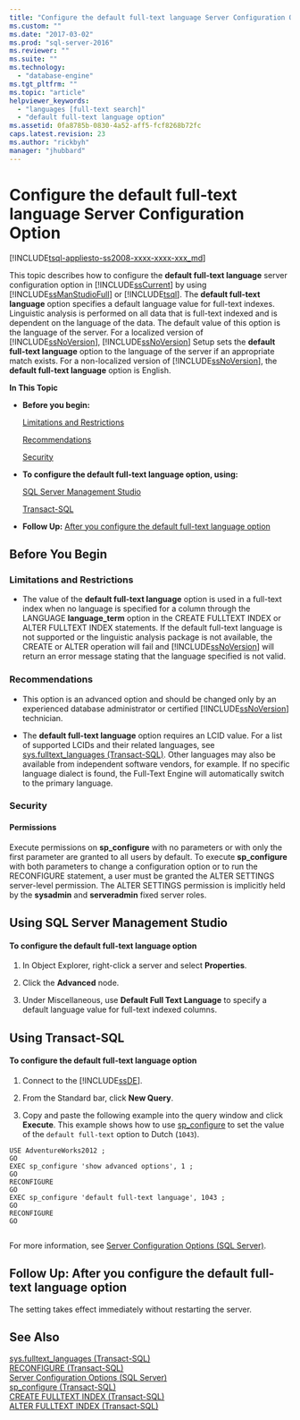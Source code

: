 ```yaml
---
title: "Configure the default full-text language Server Configuration Option | Microsoft Docs"
ms.custom: ""
ms.date: "2017-03-02"
ms.prod: "sql-server-2016"
ms.reviewer: ""
ms.suite: ""
ms.technology: 
  - "database-engine"
ms.tgt_pltfrm: ""
ms.topic: "article"
helpviewer_keywords: 
  - "languages [full-text search]"
  - "default full-text language option"
ms.assetid: 0fa8785b-0830-4a52-aff5-fcf8268b72fc
caps.latest.revision: 23
ms.author: "rickbyh"
manager: "jhubbard"
---
```

# Configure the default full-text language Server Configuration Option
[!INCLUDE[tsql-appliesto-ss2008-xxxx-xxxx-xxx_md](../../../a9retired/includes/tsql-appliesto-ss2008-xxxx-xxxx-xxx-md.md)]

  This topic describes how to configure the **default full-text language** server configuration option in [!INCLUDE[ssCurrent](../../../a9notintoc/includes/sscurrent-md.md)] by using [!INCLUDE[ssManStudioFull](../../../a9notintoc/includes/ssmanstudiofull-md.md)] or [!INCLUDE[tsql](../../../a9notintoc/includes/tsql-md.md)]. The **default full-text language** option specifies a default language value for full-text indexes. Linguistic analysis is performed on all data that is full-text indexed and is dependent on the language of the data. The default value of this option is the language of the server. For a localized version of [!INCLUDE[ssNoVersion](../../../a9notintoc/includes/ssnoversion-md.md)], [!INCLUDE[ssNoVersion](../../../a9notintoc/includes/ssnoversion-md.md)] Setup sets the **default full-text language** option to the language of the server if an appropriate match exists. For a non-localized version of [!INCLUDE[ssNoVersion](../../../a9notintoc/includes/ssnoversion-md.md)], the **default full-text language** option is English.  
  
 **In This Topic**  
  
-   **Before you begin:**  
  
     [Limitations and Restrictions](#Restrictions)  
  
     [Recommendations](#Recommendations)  
  
     [Security](#Security)  
  
-   **To configure the default full-text language option, using:**  
  
     [SQL Server Management Studio](#SSMSProcedure)  
  
     [Transact-SQL](#TsqlProcedure)  
  
-   **Follow Up:**  [After you configure the default full-text language option](#FollowUp)  
  
##  <a name="BeforeYouBegin"></a> Before You Begin  
  
###  <a name="Restrictions"></a> Limitations and Restrictions  
  
-   The value of the **default full-text language** option is used in a full-text index when no language is specified for a column through the LANGUAGE **language_term** option in the CREATE FULLTEXT INDEX or ALTER FULLTEXT INDEX statements. If the default full-text language is not supported or the linguistic analysis package is not available, the CREATE or ALTER operation will fail and [!INCLUDE[ssNoVersion](../../../a9notintoc/includes/ssnoversion-md.md)] will return an error message stating that the language specified is not valid.  
  
###  <a name="Recommendations"></a> Recommendations  
  
-   This option is an advanced option and should be changed only by an experienced database administrator or certified [!INCLUDE[ssNoVersion](../../../a9notintoc/includes/ssnoversion-md.md)] technician.  
  
-   The **default full-text language** option requires an LCID value. For a list of supported LCIDs and their related languages, see [sys.fulltext_languages &#40;Transact-SQL&#41;](../../../relational-databases/reference/system-catalog-views/sys.fulltext-languages-transact-sql.md). Other languages may also be available from independent software vendors, for example. If no specific language dialect is found, the Full-Text Engine will automatically switch to the primary language.  
  
###  <a name="Security"></a> Security  
  
####  <a name="Permissions"></a> Permissions  
 Execute permissions on **sp_configure** with no parameters or with only the first parameter are granted to all users by default. To execute **sp_configure** with both parameters to change a configuration option or to run the RECONFIGURE statement, a user must be granted the ALTER SETTINGS server-level permission. The ALTER SETTINGS permission is implicitly held by the **sysadmin** and **serveradmin** fixed server roles.  
  
##  <a name="SSMSProcedure"></a> Using SQL Server Management Studio  
  
#### To configure the default full-text language option  
  
1.  In Object Explorer, right-click a server and select **Properties**.  
  
2.  Click the **Advanced** node.  
  
3.  Under Miscellaneous, use **Default Full Text Language** to specify a default language value for full-text indexed columns.  
  
##  <a name="TsqlProcedure"></a> Using Transact-SQL  
  
#### To configure the default full-text language option  
  
1.  Connect to the [!INCLUDE[ssDE](../../../a9notintoc/includes/ssde-md.md)].  
  
2.  From the Standard bar, click **New Query**.  
  
3.  Copy and paste the following example into the query window and click **Execute**. This example shows how to use [sp_configure](../../../relational-databases/reference/system-stored-procedures/sp-configure-transact-sql.md) to set the value of the `default full-text` option to Dutch (`1043`).  
  
```tsql  
USE AdventureWorks2012 ;  
GO  
EXEC sp_configure 'show advanced options', 1 ;  
GO  
RECONFIGURE  
GO  
EXEC sp_configure 'default full-text language', 1043 ;  
GO  
RECONFIGURE  
GO  
  
```  
  
 For more information, see [Server Configuration Options &#40;SQL Server&#41;](../../../database-engine/configure/windows/server-configuration-options-sql-server.md).  
  
##  <a name="FollowUp"></a> Follow Up: After you configure the default full-text language option  
 The setting takes effect immediately without restarting the server.  
  
## See Also  
 [sys.fulltext_languages &#40;Transact-SQL&#41;](../../../relational-databases/reference/system-catalog-views/sys.fulltext-languages-transact-sql.md)   
 [RECONFIGURE &#40;Transact-SQL&#41;](../../../t-sql/language-elements/reconfigure-transact-sql.md)   
 [Server Configuration Options &#40;SQL Server&#41;](../../../database-engine/configure/windows/server-configuration-options-sql-server.md)   
 [sp_configure &#40;Transact-SQL&#41;](../../../relational-databases/reference/system-stored-procedures/sp-configure-transact-sql.md)   
 [CREATE FULLTEXT INDEX &#40;Transact-SQL&#41;](../../../t-sql/statements/create-fulltext-index-transact-sql.md)   
 [ALTER FULLTEXT INDEX &#40;Transact-SQL&#41;](../../../t-sql/statements/alter-fulltext-index-transact-sql.md)  
  
  